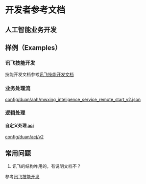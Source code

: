 # 开发者参考文档

## 人工智能业务开发

## 样例（Examples）

### 讯飞技能开发
技能开发文档参考[讯飞技能开发文档][2]

### 业务处理流
[config/duan/aah/mwxing_inteligence_service_remote_start_v2.json][4]

### 逻辑处理

#### 自定义处理 [acj][1]
[config/duan/acj/v2][3]

## 常用问题
1. 讯飞的结构咋用的，有说明文档不？

参考[讯飞技能开发](#讯飞技能开发)

[1]: https://github.com/xiaoji-duan/duan-executor-dataprocessor "acj"
[2]: https://doc.iflyos.cn/studio/ "讯飞技能开发文档"
[3]: https://github.com/XJ-GTD/GTD2/tree/cassiscornuta/config/duan/acj/v2 "自定义逻辑处理样例"
[4]: https://github.com/XJ-GTD/GTD2/blob/cassiscornuta/config/duan/aah/mwxing_inteligence_service_remote_start_v2.json "通用语音业务处理流样例"
